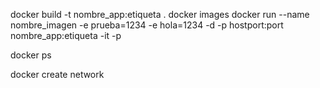 docker build -t nombre_app:etiqueta .
docker images
docker run --name nombre_imagen -e prueba=1234 -e hola=1234 -d -p hostport:port nombre_app:etiqueta 
           -it -p

docker ps

docker create network 